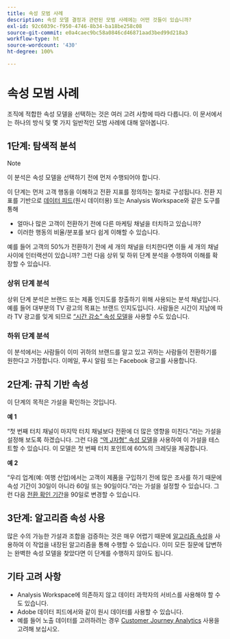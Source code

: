 ```yaml
---
title: 속성 모범 사례
description: 속성 모델 결정과 관련된 모범 사례에는 어떤 것들이 있습니까?
exl-id: 92c6039c-f950-4746-8b34-ba18be258c08
source-git-commit: e0a4caec9bc58a0846cd46871aad3bed99d218a3
workflow-type: ht
source-wordcount: '430'
ht-degree: 100%

---
```


# 속성 모범 사례

조직에 적합한 속성 모델을 선택하는 것은 여러 고려 사항에 따라 다릅니다. 이 문서에서는 하나의 방식 및 몇 가지 일반적인 모범 사례에 대해 알아봅니다.

## 1단계: 탐색적 분석

>[!NOTE]
>이 분석은 속성 모델을 선택하기 전에 먼저 수행되어야 합니다.

이 단계는 먼저 고객 행동을 이해하고 전환 지표를 정의하는 절차로 구성됩니다. 전환 지표를 기반으로 [데이터 피드](https://experienceleague.adobe.com/docs/analytics/export/analytics-data-feed/data-feed-overview.html?lang=en)(원시 데이터용) 또는 Analysis Workspace와 같은 도구를 통해

* 얼마나 많은 고객이 전환하기 전에 다른 마케팅 채널을 터치하고 있습니까?
* 이러한 행동의 비율/분포를 보다 쉽게 이해할 수 있습니다.

예를 들어 고객의 50%가 전환하기 전에 세 개의 채널을 터치한다면 이들 세 개의 채널 사이에 인터랙션이 있습니까?
그런 다음 상위 및 하위 단계 분석을 수행하여 이해를 확장할 수 있습니다.

### 상위 단계 분석

상위 단계 분석은 브랜드 또는 제품 인지도를 창출하기 위해 사용되는 분석 채널입니다. 예를 들어 대부분의 TV 광고의 목표는 브랜드 인지도입니다. 사람들은 시간이 지남에 따라 TV 광고를 잊게 되므로 [“시간 감소” 속성 모델](/help/analyze/analysis-workspace/attribution/models.md)을 사용할 수도 있습니다.

### 하위 단계 분석

이 분석에서는 사람들이 이미 귀하의 브랜드를 알고 있고 귀하는 사람들이 전환하기를 원한다고 가정합니다. 이메일, 푸시 알림 또는 Facebook 광고를 사용합니다.

## 2단계: 규칙 기반 속성

이 단계의 목적은 가설을 확인하는 것입니다.

**예 1**

“첫 번째 터치 채널이 마지막 터치 채널보다 전환에 더 많은 영향을 미친다.”라는 가설을 설정해 보도록 하겠습니다. 그런 다음 [“역 J자형” 속성 모델](/help/analyze/analysis-workspace/attribution/models.md)을 사용하여 이 가설을 테스트할 수 있습니다. 이 모델은 첫 번째 터치 포인트에 60%의 크레딧을 제공합니다.

**예 2**

“우리 업계(예: 여행 산업)에서는 고객이 제품을 구입하기 전에 많은 조사를 하기 때문에 속성 기간이 30일이 아니라 60일 또는 90일이다.”라는 가설을 설정할 수 있습니다. 그런 다음 [전환 확인 기간](https://experienceleague.adobe.com/docs/analytics/analyze/analysis-workspace/attribution/models.html?lang=en#lookback-windows)을 90일로 변경할 수 있습니다.

## 3단계: 알고리즘 속성 사용

많은 수의 가능한 가설과 조합을 검증하는 것은 매우 어렵기 때문에 [알고리즘 속성](/help/analyze/analysis-workspace/attribution/algorithmic.md)을 사용하여 이 작업을 내장된 알고리즘을 통해 수행할 수 있습니다. 이미 모든 질문에 답변하는 완벽한 속성 모델을 찾았다면 이 단계를 수행하지 않아도 됩니다.

## 기타 고려 사항

* Analysis Workspace에 의존하지 않고 데이터 과학자의 서비스를 사용해야 할 수도 있습니다.
* Adobe 데이터 피드에서와 같이 원시 데이터를 사용할 수 있습니다.
* 예를 들어 노출 데이터를 고려하려는 경우 [Customer Journey Analytics](https://experienceleague.adobe.com/docs/analytics-platform/using/cja-overview/cja-overview.html?lang=en) 사용을 고려해 보십시오.

